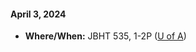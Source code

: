 #### April 3, 2024 

- **Where/When:** JBHT 535, 1-2P ([U of A](https://www.uark.edu/))
<!--- **Reading:**-->
<!--- **Meeting Link (opt):** email me!-->
<!--- **notes:** -->
